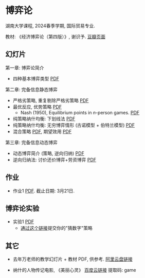 # 博弈论
湖南大学课程, 2024春季学期, 国际贸易专业.

教材: 《经济博弈论（第四版）》, 谢识予.
[豆瓣页面](https://book.douban.com/subject/30389848/)

## 幻灯片
第一章: 博弈论简介
- 四种基本博弈类型 [PDF](slides/ch1.pdf)
<!-- [Chapter 1](slides/ch1.md) -->

第二章: 完备信息静态博弈
- 严格劣策略, 重复剔除严格劣策略 [PDF](slides/ch2.pdf)
- 最优反应, 优势策略 [PDF](slides/ch2-optim-response.pdf)
  - Nash (1950), Equilibrium points in *n*-person games.
    [PDF](slides/nash1950.pdf)
- 纯策略纳什均衡: 下划线法 [PDF](slides/ch2-nash.pdf)
- 纯策略纳什均衡: 无穷博弈情形 (古诺模型 + 伯特兰模型) [PDF](slides/ch2-infinite.pdf)
- 混合策略 [PDF](slides/ch2-mixed.pdf), 期望效用 [PDF](slides/ch2-EU.pdf)

第三章: 完备信息动态博弈
- 动态博弈简介 (策略, 逆向归纳) [PDF](slides/ch3-intro.pdf)
- 逆向归纳法: 讨价还价博弈+劳资博弈 [PDF](slides/ch3-examples.pdf)

## 作业
- 作业1 [PDF](notes/hw1.pdf). 截止日期: 3月21日.

## 博弈论实验
- 实验1 [PDF](slides/experiment-1.pdf)
  - [通过这个链接](https://send2me.cn/CdsZT0n1/RRO_SM-yjEeITA)提交你的"猜数字"策略

## 其它
- 去年万老师的教学幻灯片 + 教材 PDF, 供参考.
[阿里云盘链接](https://www.alipan.com/s/FiWZEDqBxQy)

- 纳什的人物传记电影, 《美丽心灵》 [百度云链接](https://pan.baidu.com/s/19YIEXlqSgDCMMCIj832Y9A?pwd=game) 提取码: game